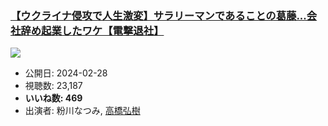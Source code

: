 ### [【ウクライナ侵攻で人生激変】サラリーマンであることの葛藤...会社辞め起業したワケ【電撃退社】](https://www.youtube.com/watch?v=RGgooR7mJRY)
[![](https://img.youtube.com/vi/RGgooR7mJRY/sddefault.jpg)](https://www.youtube.com/watch?v=RGgooR7mJRY)
-   公開日: 2024-02-28
-   視聴数: 23,187
-   **いいね数: 469**
-   出演者: 粉川なつみ, [高橋弘樹](/rehacq_fan/people/高橋弘樹 "wikilink")
